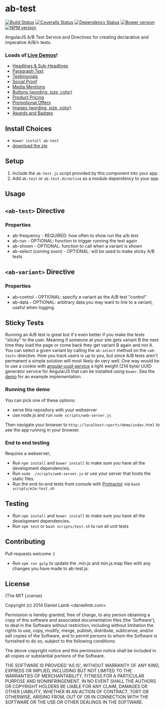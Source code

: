 # ab-test
[![Build Status][travis-image]][travis-url] [![Coveralls Status][coveralls-image]][coveralls-url] [![Dependency Status][depstat-image]][depstat-url] [![Bower version][bower-image]][bower-url] [![NPM version][npm-image]][npm-url]

AngularJS A/B Test Service and Directives for creating declarative and imperative A/B/n tests.

### Loads of [Live Demos](http://daniellmb.github.io/ab-test/demo/)!

  - [Headlines & Sub-Headlines](http://daniellmb.github.io/ab-test/demo/index.html#Headlines)
  - [Paragraph Text](http://daniellmb.github.io/ab-test/demo/index.html#Paragraph)
  - [Testimonials](http://daniellmb.github.io/ab-test/demo/index.html#Testimonials)
  - [Social Proof](http://daniellmb.github.io/ab-test/demo/index.html#Social)
  - [Media Mentions](http://daniellmb.github.io/ab-test/demo/index.html#Media)
  - [Buttons (wording, size, color)](http://daniellmb.github.io/ab-test/demo/index.html#Buttons)
  - [Product Pricing](http://daniellmb.github.io/ab-test/demo/index.html#Pricing)
  - [Promotional Offers](http://daniellmb.github.io/ab-test/demo/index.html#Promotional)
  - [Images (wording, size, color)](http://daniellmb.github.io/ab-test/demo/index.html#Images)
  - [Awards and Badges](http://daniellmb.github.io/ab-test/demo/index.html#Awards)

## Install Choices
- `bower install ab-test`
- [download the zip](https://github.com/daniellmb/ab-test/archive/master.zip)


## Setup
1. Include the `ab-test.js` script provided by this component into your app.
2. Add `ab.test` or `ab.test.directive` as a module dependency to your app.


## Usage


## `<ab-test>` Directive

### Properties
 - ab-frequency - REQUIRED: how often to show run the a/b test
 - ab-run - OPTIONAL: function to trigger running the test again
 - ab-shown - OPTIONAL: function to call when a variant is shown
 - ab-select (coming soon) - OPTIONAL: will be used to make sticky A/B tests

## `<ab-variant>` Directive
### Properties
 - ab-control - OPTIONAL: specify a variant as the A/B test "control"
 - ab-data - OPTIONAL: arbitrary data you may want to link to a variant, useful when logging.


## Sticky Tests

Running an A/B test is great but it's even better if you make the tests "sticky" to the user. Meaning if someone
at your site gets variant B the next time they load the page or come back they get variant B again and not A. You can
select a given variant by calling the `ab-select` method on the `<ab-test>` directive. How you track users is up to you,
but since A/B tests aren't permanent a simple solution will most likely do very well. One way would be to use a cookie with
[angular-uuid-service](https://github.com/daniellmb/angular-uuid-service) a light weight (214 byte) UUID generator service
for AngularJS that can be installed using `bower`. See the [demo](http://daniellmb.github.io/ab-test/demo/) for an example implementation.

### Running the demo

You can pick one of these options:

- serve this repository with your webserver
- use node.js and run `node scripts/web-server.js`

Then navigate your browser to `http://localhost:<port>/demo/index.html` to see the app running in
your browser.

### End to end testing
Requires a webserver;

- Run `npm install` and `bower install` to make sure you have all the development dependencies.
- Run `node ./scripts/web-server.js` or use your server that hosts the static files.
- Run the end-to-end tests from console with [Protractor](https://github.com/angular/protractor) via
    `bash scripts/e2e-test.sh`

## Testing
- Run `npm install` and `bower install` to make sure you have all the development dependencies.
- Run `npm test` or `bash scripts/test.sh` to run all unit tests

## Contributing
Pull requests welcome :)
- Run `npm run gulp` to update the .min.js and min.js.map files with any changes you have made to ab-test.js.


## License
(The MIT License)

Copyright (c) 2014 Daniel Lamb <daniellmb.com>

Permission is hereby granted, free of charge, to any person obtaining
a copy of this software and associated documentation files (the
'Software'), to deal in the Software without restriction, including
without limitation the rights to use, copy, modify, merge, publish,
distribute, sublicense, and/or sell copies of the Software, and to
permit persons to whom the Software is furnished to do so, subject to
the following conditions:

The above copyright notice and this permission notice shall be
included in all copies or substantial portions of the Software.

THE SOFTWARE IS PROVIDED 'AS IS', WITHOUT WARRANTY OF ANY KIND,
EXPRESS OR IMPLIED, INCLUDING BUT NOT LIMITED TO THE WARRANTIES OF
MERCHANTABILITY, FITNESS FOR A PARTICULAR PURPOSE AND NONINFRINGEMENT.
IN NO EVENT SHALL THE AUTHORS OR COPYRIGHT HOLDERS BE LIABLE FOR ANY
CLAIM, DAMAGES OR OTHER LIABILITY, WHETHER IN AN ACTION OF CONTRACT,
TORT OR OTHERWISE, ARISING FROM, OUT OF OR IN CONNECTION WITH THE
SOFTWARE OR THE USE OR OTHER DEALINGS IN THE SOFTWARE.

[bower-url]: http://bower.io/search/?q=ab-test
[bower-image]: https://badge.fury.io/bo/ab-test.png
[npm-url]: https://npmjs.org/package/ab-test
[npm-image]: https://badge.fury.io/js/ab-test.png
[travis-url]: https://travis-ci.org/daniellmb/ab-test
[travis-image]: https://travis-ci.org/daniellmb/ab-test.png?branch=master
[coveralls-url]: https://coveralls.io/r/daniellmb/ab-test
[coveralls-image]: https://coveralls.io/repos/daniellmb/ab-test/badge.png
[depstat-url]: https://david-dm.org/daniellmb/ab-test
[depstat-image]: https://david-dm.org/daniellmb/ab-test.png?theme=shields.io
